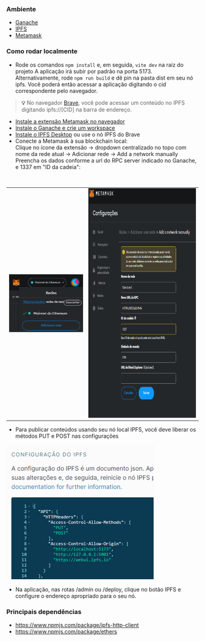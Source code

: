 ### Ambiente

* [Ganache](https://trufflesuite.com/ganache/)
* [IPFS](https://docs.ipfs.tech/install/ipfs-desktop/)
* [Metamask](https://metamask.io/download/)

### Como rodar localmente
- Rode os comandos ```npm install``` e, em seguida, ```vite dev``` na raiz do projeto
  A aplicação irá subir por padrão na porta 5173.
  <br/>
  Alternativamente, rode ```npm run build``` e dê pin na pasta dist em seu nó ipfs. Você poderá então acessar a aplicação digitando o cid correspondente pelo navegador.
  
> **💡** No navegador [Brave](https://brave.com/ipfs-support/), você pode acessar um conteúdo no IPFS digitando ipfs://[CID] na barra de endereço.

- [Instale a extensão Metamask no navegador](https://metamask.io/download/)
- [Instale o Ganache e crie um workspace](https://trufflesuite.com/docs/ganache/quickstart/)
- [Instale o IPFS Desktop](https://docs.ipfs.tech/install/ipfs-desktop/) ou use o nó IPFS do Brave
- Conecte a Metamask à sua blockchain local: <br/>
Clique no ícone da extensão -> dropdown centralizado no topo com nome da rede atual -> Adicionar rede -> Add a network manually <br/>
Preencha os dados conforme a url do RPC server indicado no Ganache, e 1337 em "ID da cadeia":
<br/>
<table>
  <tr>
    <td>
      <img src="tutorial/add-network.png" alt="Alt Text 1">
    </td>
    <td>
      <img src="tutorial/mm.png" alt="Alt Text 2" style="height: 600px;">
    </td>
  </tr>
</table>



- Para publicar conteúdos usando seu nó local IPFS, você deve liberar os métodos PUT e POST nas configurações

 <img src="tutorial/ipfs-config.png" alt="Alt Text 2">

- Na aplicação, nas rotas /admin ou /deploy, clique no botão IPFS e configure o endereço apropriado para o seu nó.



### Principais dependências

* https://www.npmjs.com/package/ipfs-http-client
* https://www.npmjs.com/package/ethers

